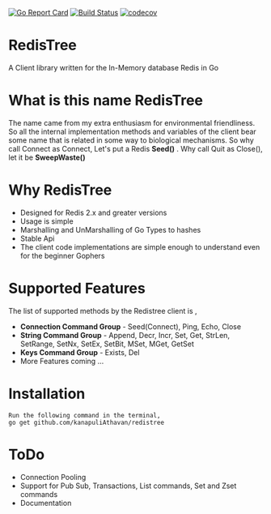 [![Go Report Card](https://goreportcard.com/badge/github.com/kanapuliAthavan/redistree)](https://goreportcard.com/report/github.com/kanapuliAthavan/redistree)
[![Build Status](https://travis-ci.org/kanapuliAthavan/redistree.svg?branch=master)](https://travis-ci.org/kanapuliAthavan/redistree)
[![codecov](https://codecov.io/gh/kanapuliAthavan/redistree/branch/master/graph/badge.svg)](https://codecov.io/gh/kanapuliAthavan/redistree)


# RedisTree
   A Client library written for the In-Memory database Redis in Go
   
# What is this name RedisTree
   The name came from my extra enthusiasm for environmental friendliness. So all the internal implementation methods and variables of the client bear some name that is related in some way to biological mechanisms. 
   So why call Connect as Connect, Let's put a Redis **Seed()** . Why call Quit as Close(), let it be **SweepWaste()**
   
# Why RedisTree
  - Designed for Redis 2.x and greater versions
  - Usage is simple
  - Marshalling and UnMarshalling of Go Types to hashes
  - Stable Api
  - The client code implementations are simple enough to understand even for the beginner Gophers
  
# Supported Features
   The list of supported methods by the Redistree client is ,
   - **Connection Command Group** - Seed(Connect), Ping, Echo, Close
   - **String Command Group**     - Append, Decr, Incr, Set, Get, StrLen, SetRange, SetNx,
                                    SetEx, SetBit, MSet, MGet, GetSet
   - **Keys Command Group**       - Exists, Del
   - More Features coming ...
     
# Installation
    Run the following command in the terminal,
    go get github.com/kanapuliAthavan/redistree
    
# ToDo
  - Connection Pooling
  - Support for Pub Sub, Transactions, List commands, Set and Zset commands
  - Documentation
